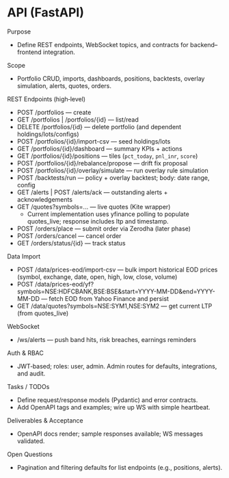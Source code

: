 # API (FastAPI)

Purpose

- Define REST endpoints, WebSocket topics, and contracts for backend–frontend integration.

Scope

- Portfolio CRUD, imports, dashboards, positions, backtests, overlay simulation, alerts, quotes, orders.

REST Endpoints (high‑level)

- POST /portfolios — create
- GET /portfolios | /portfolios/{id} — list/read
- DELETE /portfolios/{id} — delete portfolio (and dependent holdings/lots/configs)
- POST /portfolios/{id}/import-csv — seed holdings/lots
- GET /portfolios/{id}/dashboard — summary KPIs + actions
- GET /portfolios/{id}/positions — tiles (`pct_today`, `pnl_inr`, `score`)
- POST /portfolios/{id}/rebalance/propose — drift fix proposal
- POST /portfolios/{id}/overlay/simulate — run overlay rule simulation
- POST /backtests/run — policy + overlay backtest; body: date range, config
- GET /alerts | POST /alerts/ack — outstanding alerts + acknowledgements
- GET /quotes?symbols=... — live quotes (Kite wrapper)
  - Current implementation uses yfinance polling to populate quotes_live; response includes ltp and timestamp.
- POST /orders/place — submit order via Zerodha (later phase)
- POST /orders/cancel — cancel order
- GET /orders/status/{id} — track status

Data Import

- POST /data/prices-eod/import-csv — bulk import historical EOD prices (symbol, exchange, date, open, high, low, close, volume)
- POST /data/prices-eod/yf?symbols=NSE:HDFCBANK,BSE:BSE&start=YYYY-MM-DD&end=YYYY-MM-DD — fetch EOD from Yahoo Finance and persist
- GET /data/quotes?symbols=NSE:SYM1,NSE:SYM2 — get current LTP (from quotes_live)

WebSocket

- /ws/alerts — push band hits, risk breaches, earnings reminders

Auth & RBAC

- JWT‑based; roles: user, admin. Admin routes for defaults, integrations, and audit.

Tasks / TODOs

- Define request/response models (Pydantic) and error contracts.
- Add OpenAPI tags and examples; wire up WS with simple heartbeat.

Deliverables & Acceptance

- OpenAPI docs render; sample responses available; WS messages validated.

Open Questions

- Pagination and filtering defaults for list endpoints (e.g., positions, alerts).
